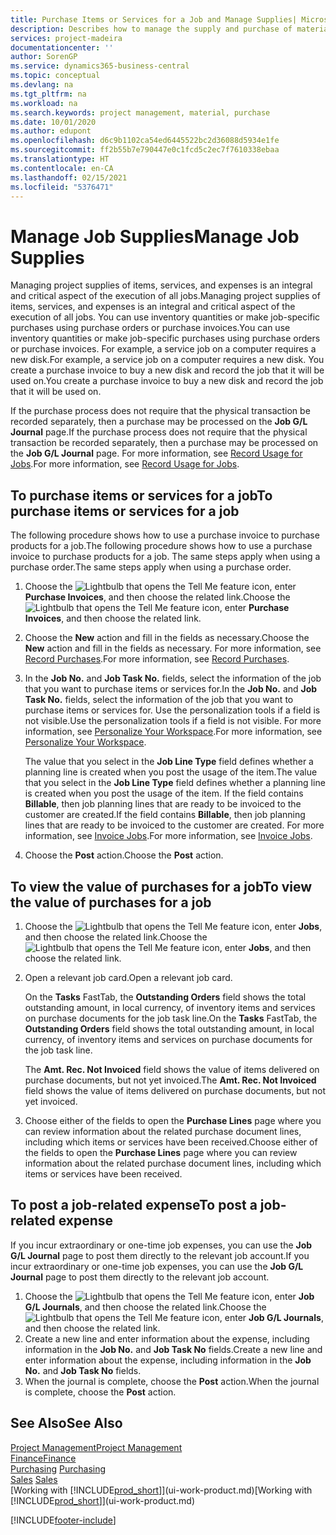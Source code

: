 ```yaml
---
title: Purchase Items or Services for a Job and Manage Supplies| Microsoft Docs
description: Describes how to manage the supply and purchase of material and services to jobs.
services: project-madeira
documentationcenter: ''
author: SorenGP
ms.service: dynamics365-business-central
ms.topic: conceptual
ms.devlang: na
ms.tgt_pltfrm: na
ms.workload: na
ms.search.keywords: project management, material, purchase
ms.date: 10/01/2020
ms.author: edupont
ms.openlocfilehash: d6c9b1102ca54ed6445522bc2d36088d5934e1fe
ms.sourcegitcommit: ff2b55b7e790447e0c1fcd5c2ec7f7610338ebaa
ms.translationtype: HT
ms.contentlocale: en-CA
ms.lasthandoff: 02/15/2021
ms.locfileid: "5376471"
---
```

# <a name="manage-job-supplies"></a><span data-ttu-id="7ac80-103">Manage Job Supplies</span><span class="sxs-lookup"><span data-stu-id="7ac80-103">Manage Job Supplies</span></span>
<span data-ttu-id="7ac80-104">Managing project supplies of items, services, and expenses is an integral and critical aspect of the execution of all jobs.</span><span class="sxs-lookup"><span data-stu-id="7ac80-104">Managing project supplies of items, services, and expenses is an integral and critical aspect of the execution of all jobs.</span></span> <span data-ttu-id="7ac80-105">You can use inventory quantities or make job-specific purchases using purchase orders or purchase invoices.</span><span class="sxs-lookup"><span data-stu-id="7ac80-105">You can use inventory quantities or make job-specific purchases using purchase orders or purchase invoices.</span></span> <span data-ttu-id="7ac80-106">For example, a service job on a computer requires a new disk.</span><span class="sxs-lookup"><span data-stu-id="7ac80-106">For example, a service job on a computer requires a new disk.</span></span> <span data-ttu-id="7ac80-107">You create a purchase invoice to buy a new disk and record the job that it will be used on.</span><span class="sxs-lookup"><span data-stu-id="7ac80-107">You create a purchase invoice to buy a new disk and record the job that it will be used on.</span></span>

<span data-ttu-id="7ac80-108">If the purchase process does not require that the physical transaction be recorded separately, then a purchase may be processed on the **Job G/L Journal** page.</span><span class="sxs-lookup"><span data-stu-id="7ac80-108">If the purchase process does not require that the physical transaction be recorded separately, then a purchase may be processed on the **Job G/L Journal** page.</span></span> <span data-ttu-id="7ac80-109">For more information, see [Record Usage for Jobs](projects-how-record-job-usage.md).</span><span class="sxs-lookup"><span data-stu-id="7ac80-109">For more information, see [Record Usage for Jobs](projects-how-record-job-usage.md).</span></span>

## <a name="to-purchase-items-or-services-for-a-job"></a><span data-ttu-id="7ac80-110">To purchase items or services for a job</span><span class="sxs-lookup"><span data-stu-id="7ac80-110">To purchase items or services for a job</span></span>
<span data-ttu-id="7ac80-111">The following procedure shows how to use a purchase invoice to purchase products for a job.</span><span class="sxs-lookup"><span data-stu-id="7ac80-111">The following procedure shows how to use a purchase invoice to purchase products for a job.</span></span> <span data-ttu-id="7ac80-112">The same steps apply when using a purchase order.</span><span class="sxs-lookup"><span data-stu-id="7ac80-112">The same steps apply when using a purchase order.</span></span>  

1. <span data-ttu-id="7ac80-113">Choose the ![Lightbulb that opens the Tell Me feature](media/ui-search/search_small.png "Tell me what you want to do") icon, enter **Purchase Invoices**, and then choose the related link.</span><span class="sxs-lookup"><span data-stu-id="7ac80-113">Choose the ![Lightbulb that opens the Tell Me feature](media/ui-search/search_small.png "Tell me what you want to do") icon, enter **Purchase Invoices**, and then choose the related link.</span></span>  
2. <span data-ttu-id="7ac80-114">Choose the **New** action and fill in the fields as necessary.</span><span class="sxs-lookup"><span data-stu-id="7ac80-114">Choose the **New** action and fill in the fields as necessary.</span></span> <span data-ttu-id="7ac80-115">For more information, see [Record Purchases](purchasing-how-record-purchases.md).</span><span class="sxs-lookup"><span data-stu-id="7ac80-115">For more information, see [Record Purchases](purchasing-how-record-purchases.md).</span></span>
3. <span data-ttu-id="7ac80-116">In the **Job No.** and **Job Task No.** fields, select the information of the job that you want to purchase items or services for.</span><span class="sxs-lookup"><span data-stu-id="7ac80-116">In the **Job No.** and **Job Task No.** fields, select the information of the job that you want to purchase items or services for.</span></span> <span data-ttu-id="7ac80-117">Use the personalization tools if a field is not visible.</span><span class="sxs-lookup"><span data-stu-id="7ac80-117">Use the personalization tools if a field is not visible.</span></span> <span data-ttu-id="7ac80-118">For more information, see [Personalize Your Workspace](ui-personalization-user.md).</span><span class="sxs-lookup"><span data-stu-id="7ac80-118">For more information, see [Personalize Your Workspace](ui-personalization-user.md).</span></span>

    <span data-ttu-id="7ac80-119">The value that you select in the **Job Line Type** field defines whether a planning line is created when you post the usage of the item.</span><span class="sxs-lookup"><span data-stu-id="7ac80-119">The value that you select in the **Job Line Type** field defines whether a planning line is created when you post the usage of the item.</span></span> <span data-ttu-id="7ac80-120">If the field contains **Billable**, then job planning lines that are ready to be invoiced to the customer are created.</span><span class="sxs-lookup"><span data-stu-id="7ac80-120">If the field contains **Billable**, then job planning lines that are ready to be invoiced to the customer are created.</span></span> <span data-ttu-id="7ac80-121">For more information, see [Invoice Jobs](projects-how-invoice-jobs.md).</span><span class="sxs-lookup"><span data-stu-id="7ac80-121">For more information, see [Invoice Jobs](projects-how-invoice-jobs.md).</span></span>
4. <span data-ttu-id="7ac80-122">Choose the **Post** action.</span><span class="sxs-lookup"><span data-stu-id="7ac80-122">Choose the **Post** action.</span></span>

## <a name="to-view-the-value-of-purchases-for-a-job"></a><span data-ttu-id="7ac80-123">To view the value of purchases for a job</span><span class="sxs-lookup"><span data-stu-id="7ac80-123">To view the value of purchases for a job</span></span>
1. <span data-ttu-id="7ac80-124">Choose the ![Lightbulb that opens the Tell Me feature](media/ui-search/search_small.png "Tell me what you want to do") icon, enter **Jobs**, and then choose the related link.</span><span class="sxs-lookup"><span data-stu-id="7ac80-124">Choose the ![Lightbulb that opens the Tell Me feature](media/ui-search/search_small.png "Tell me what you want to do") icon, enter **Jobs**, and then choose the related link.</span></span>
2. <span data-ttu-id="7ac80-125">Open a relevant job card.</span><span class="sxs-lookup"><span data-stu-id="7ac80-125">Open a relevant job card.</span></span>

    <span data-ttu-id="7ac80-126">On the **Tasks** FastTab, the **Outstanding Orders** field shows the total outstanding amount, in local currency, of inventory items and services on purchase documents for the job task line.</span><span class="sxs-lookup"><span data-stu-id="7ac80-126">On the **Tasks** FastTab, the **Outstanding Orders** field shows the total outstanding amount, in local currency, of inventory items and services on purchase documents for the job task line.</span></span>  

    <span data-ttu-id="7ac80-127">The **Amt. Rec. Not Invoiced** field shows the value of items delivered on purchase documents, but not yet invoiced.</span><span class="sxs-lookup"><span data-stu-id="7ac80-127">The **Amt. Rec. Not Invoiced** field shows the value of items delivered on purchase documents, but not yet invoiced.</span></span>  
3. <span data-ttu-id="7ac80-128">Choose either of the fields to open the **Purchase Lines** page where you can review information about the related purchase document lines, including which items or services have been received.</span><span class="sxs-lookup"><span data-stu-id="7ac80-128">Choose either of the fields to open the **Purchase Lines** page where you can review information about the related purchase document lines, including which items or services have been received.</span></span>

## <a name="to-post-a-job-related-expense"></a><span data-ttu-id="7ac80-129">To post a job-related expense</span><span class="sxs-lookup"><span data-stu-id="7ac80-129">To post a job-related expense</span></span>
<span data-ttu-id="7ac80-130">If you incur extraordinary or one-time job expenses, you can use the **Job G/L Journal** page to post them directly to the relevant job account.</span><span class="sxs-lookup"><span data-stu-id="7ac80-130">If you incur extraordinary or one-time job expenses, you can use the **Job G/L Journal** page to post them directly to the relevant job account.</span></span>

1. <span data-ttu-id="7ac80-131">Choose the ![Lightbulb that opens the Tell Me feature](media/ui-search/search_small.png "Tell me what you want to do") icon, enter **Job G/L Journals**, and then choose the related link.</span><span class="sxs-lookup"><span data-stu-id="7ac80-131">Choose the ![Lightbulb that opens the Tell Me feature](media/ui-search/search_small.png "Tell me what you want to do") icon, enter **Job G/L Journals**, and then choose the related link.</span></span>  
2. <span data-ttu-id="7ac80-132">Create a new line and enter information about the expense, including information in the **Job No.** and **Job Task No** fields.</span><span class="sxs-lookup"><span data-stu-id="7ac80-132">Create a new line and enter information about the expense, including information in the **Job No.** and **Job Task No** fields.</span></span>  
3. <span data-ttu-id="7ac80-133">When the journal is complete, choose the **Post** action.</span><span class="sxs-lookup"><span data-stu-id="7ac80-133">When the journal is complete, choose the **Post** action.</span></span>

## <a name="see-also"></a><span data-ttu-id="7ac80-134">See Also</span><span class="sxs-lookup"><span data-stu-id="7ac80-134">See Also</span></span>
[<span data-ttu-id="7ac80-135">Project Management</span><span class="sxs-lookup"><span data-stu-id="7ac80-135">Project Management</span></span>](projects-manage-projects.md)  
[<span data-ttu-id="7ac80-136">Finance</span><span class="sxs-lookup"><span data-stu-id="7ac80-136">Finance</span></span>](finance.md)  
<span data-ttu-id="7ac80-137">[Purchasing](purchasing-manage-purchasing.md)       </span><span class="sxs-lookup"><span data-stu-id="7ac80-137">[Purchasing](purchasing-manage-purchasing.md)       </span></span>  
<span data-ttu-id="7ac80-138">[Sales](sales-manage-sales.md)    </span><span class="sxs-lookup"><span data-stu-id="7ac80-138">[Sales](sales-manage-sales.md)    </span></span>  
<span data-ttu-id="7ac80-139">[Working with [!INCLUDE[prod_short](includes/prod_short.md)]](ui-work-product.md)</span><span class="sxs-lookup"><span data-stu-id="7ac80-139">[Working with [!INCLUDE[prod_short](includes/prod_short.md)]](ui-work-product.md)</span></span>  


[!INCLUDE[footer-include](includes/footer-banner.md)]